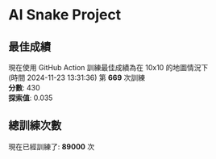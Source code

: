 
# AI Snake Project

## **最佳成績**
現在使用 GitHub Action 訓練最佳成績為在 10x10 的地圖情況下  
(時間 2024-11-23 13:31:36) 第 **669** 次訓練  
**分數**: 430  
**探索值**: 0.035

## 總訓練次數
現在已經訓練了: **89000** 次
